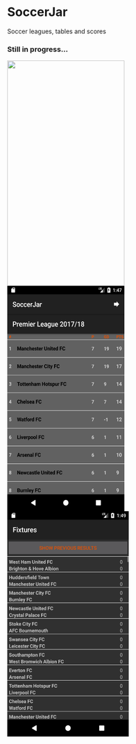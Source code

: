 # SoccerJar
Soccer leagues, tables and scores
### Still in progress...

<img src="https://github.com/joysoi/SoccerJar/commit/bfe5c4dfac68f09140afc51dfebb6845de6d425f" 
 height="520" width="270" align="left"/>
<img src="https://github.com/joysoi/SoccerJar/blob/master/art/leagueTable.png" 
 height="520" width="270" align="left"/>
<img src="https://github.com/joysoi/SoccerJar/blob/master/art/fixtures.png" 
 height="520" width="280" align="left"/>

